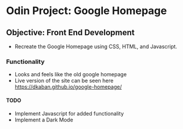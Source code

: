 # Odin Project: Google Homepage

## Objective:  Front End Development
- Recreate the Google Homepage using CSS, HTML, and Javascript.

### Functionality
- Looks and feels like the old google homepage
- Live version of the site can be seen here https://dkaban.github.io/google-homepage/

#### TODO
- Implement Javascript for added functionality
- Implement a Dark Mode
